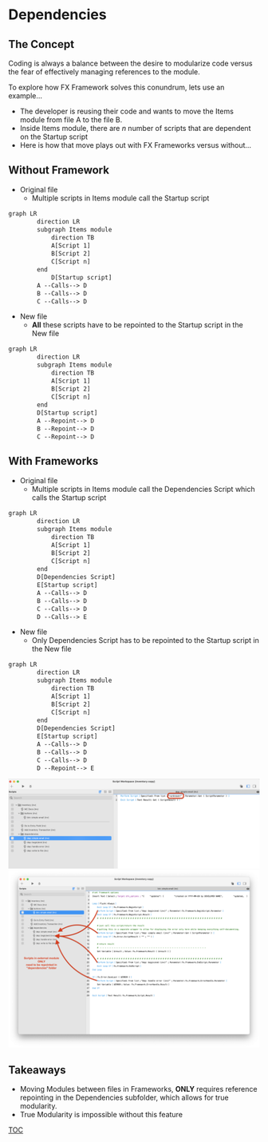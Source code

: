 # Dependencies

## The Concept

Coding is always a balance between the desire to modularize code versus the fear of effectively managing references to the module.

To explore how FX Framework solves this conundrum, lets use an example...

- The developer is reusing their code and wants to move the Items module from file A to the file B. 
- Inside Items module, there are *n* number of scripts that are dependent on the Startup script
- Here is how that move plays out with FX Frameworks versus without...

## Without Framework

- Original file
    - Multiple scripts in Items module call the Startup script

```mermaid
graph LR
        direction LR
        subgraph Items module
            direction TB
            A[Script 1]
            B[Script 2]
            C[Script n]
        end
            D[Startup script]
        A --Calls--> D
        B --Calls--> D
        C --Calls--> D
```
- New file
    - **All** these scripts have to be repointed to the Startup script in the New file

```mermaid
graph LR
        direction LR
        subgraph Items module
            direction TB
            A[Script 1]
            B[Script 2]
            C[Script n]
        end
        D[Startup script]
        A --Repoint--> D
        B --Repoint--> D
        C --Repoint--> D
```

## With Frameworks

- Original file
    - Multiple scripts in Items module call the Dependencies Script which calls the Startup script

```mermaid
graph LR
        direction LR
        subgraph Items module
            direction TB
            A[Script 1]
            B[Script 2]
            C[Script n]
        end
        D[Dependencies Script]
        E[Startup script]
        A --Calls--> D
        B --Calls--> D
        C --Calls--> D
        D --Calls--> E
```
- New file
    - Only Dependencies Script has to be repointed to the Startup script in the New file

```mermaid
graph LR
        direction LR
        subgraph Items module
            direction TB
            A[Script 1]
            B[Script 2]
            C[Script n]
        end
        D[Dependencies Script]
        E[Startup script]
        A --Calls--> D
        B --Calls--> D
        C --Calls--> D
        D --Repoint--> E
```

![Dependencies Missing](Screenshots/Dependencies_Missing.png)
![Dependencies Linking](Screenshots/Dependencies_Linking.png)

## Takeaways

- Moving Modules between files in Frameworks, **ONLY** requires reference repointing in the Dependencies subfolder, which allows for true modularity. 
- True Modularity is impossible without this feature

[TOC](TOC.md)
